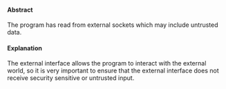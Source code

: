 #### Abstract
The program has read from external sockets which may include untrusted data.

#### Explanation
The external interface allows the program to interact with the external world, so it is very important to ensure that the external interface does not receive security sensitive or untrusted input.
